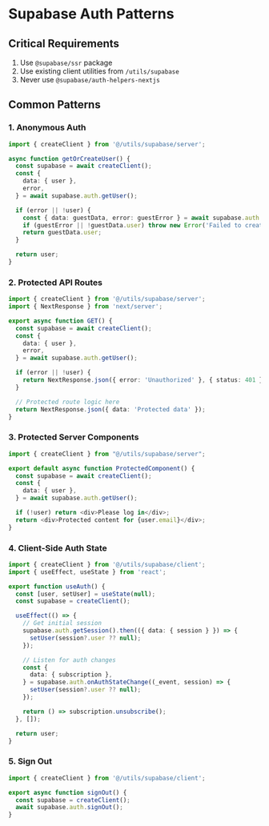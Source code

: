 # Supabase Auth Patterns

## Critical Requirements

1. Use `@supabase/ssr` package
2. Use existing client utilities from `/utils/supabase`
3. Never use `@supabase/auth-helpers-nextjs`

## Common Patterns

### 1. Anonymous Auth

```typescript
import { createClient } from '@/utils/supabase/server';

async function getOrCreateUser() {
  const supabase = await createClient();
  const {
    data: { user },
    error,
  } = await supabase.auth.getUser();

  if (error || !user) {
    const { data: guestData, error: guestError } = await supabase.auth.signInAnonymously();
    if (guestError || !guestData.user) throw new Error('Failed to create guest account');
    return guestData.user;
  }

  return user;
}
```

### 2. Protected API Routes

```typescript
import { createClient } from '@/utils/supabase/server';
import { NextResponse } from 'next/server';

export async function GET() {
  const supabase = await createClient();
  const {
    data: { user },
    error,
  } = await supabase.auth.getUser();

  if (error || !user) {
    return NextResponse.json({ error: 'Unauthorized' }, { status: 401 });
  }

  // Protected route logic here
  return NextResponse.json({ data: 'Protected data' });
}
```

### 3. Protected Server Components

```typescript
import { createClient } from "@/utils/supabase/server";

export default async function ProtectedComponent() {
  const supabase = await createClient();
  const {
    data: { user },
  } = await supabase.auth.getUser();

  if (!user) return <div>Please log in</div>;
  return <div>Protected content for {user.email}</div>;
}
```

### 4. Client-Side Auth State

```typescript
import { createClient } from '@/utils/supabase/client';
import { useEffect, useState } from 'react';

export function useAuth() {
  const [user, setUser] = useState(null);
  const supabase = createClient();

  useEffect(() => {
    // Get initial session
    supabase.auth.getSession().then(({ data: { session } }) => {
      setUser(session?.user ?? null);
    });

    // Listen for auth changes
    const {
      data: { subscription },
    } = supabase.auth.onAuthStateChange((_event, session) => {
      setUser(session?.user ?? null);
    });

    return () => subscription.unsubscribe();
  }, []);

  return user;
}
```

### 5. Sign Out

```typescript
import { createClient } from '@/utils/supabase/client';

export async function signOut() {
  const supabase = createClient();
  await supabase.auth.signOut();
}
```

